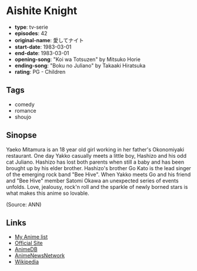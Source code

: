 # Aishite Knight

-   **type**: tv-serie
-   **episodes**: 42
-   **original-name**: 愛してナイト
-   **start-date**: 1983-03-01
-   **end-date**: 1983-03-01
-   **opening-song**: "Koi wa Totsuzen" by Mitsuko Horie
-   **ending-song**: "Boku no Juliano" by Takaaki Hiratsuka
-   **rating**: PG - Children

## Tags

-   comedy
-   romance
-   shoujo

## Sinopse

Yaeko Mitamura is an 18 year old girl working in her father's Okonomiyaki restaurant. One day Yakko casually meets a little boy, Hashizo and his odd cat Juliano. Hashizo has lost both parents when still a baby and has been brought up by his elder brother. Hashizo's brother Go Kato is the lead singer of the emerging rock band "Bee Hive". When Yakko meets Go and his friend and "Bee Hive" member Satomi Okawa an unexpected series of events unfolds. Love, jealousy, rock'n roll and the sparkle of newly borned stars is what makes this anime so lovable.

(Source: ANN)

## Links

-   [My Anime list](https://myanimelist.net/anime/2221/Aishite_Knight)
-   [Official Site](http://www.toei-anim.co.jp/lineup/tv/aishite_knight/)
-   [AnimeDB](http://anidb.info/perl-bin/animedb.pl?show=anime&aid=1836)
-   [AnimeNewsNetwork](http://www.animenewsnetwork.com/encyclopedia/anime.php?id=1065)
-   [Wikipedia](http://en.wikipedia.org/wiki/Ai_Shite_Night)
